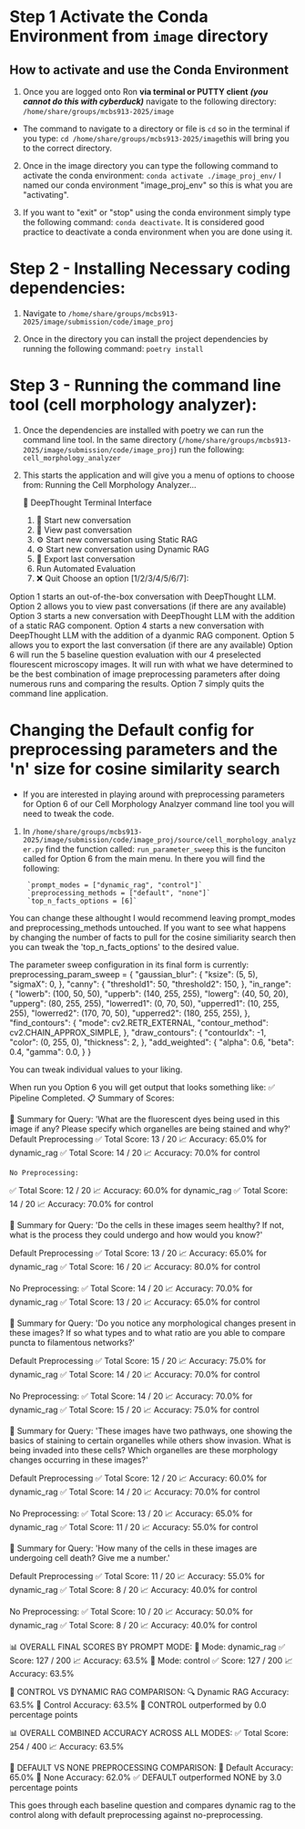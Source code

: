 # Step 1 Activate the Conda Environment from `image` directory

## How to activate and use the Conda Environment
1) Once you are logged onto Ron **via terminal or PUTTY client** ***(you cannot do this with cyberduck)*** navigate to the following directory: `/home/share/groups/mcbs913-2025/image`
- The command to navigate to a directory or file is `cd` so in the terminal if you type: `cd /home/share/groups/mcbs913-2025/image`this will bring you to the correct directory.

2) Once in the image directory you can type the following command to activate the conda environment: `conda activate ./image_proj_env/` I named our conda environment "image_proj_env" so this is what you are "activating".

3) If you want to "exit" or "stop" using the conda environment simply type the following command: `conda deactivate`. It is considered good practice to deactivate a conda environment when you are done using it.


# Step 2 - Installing Necessary coding dependencies:

1) Navigate to `/home/share/groups/mcbs913-2025/image/submission/code/image_proj`

2) Once in the directory you can install the project dependencies by running the following command: `poetry install`

# Step 3 - Running the command line tool (cell morphology analyzer):

1) Once the dependencies are installed with poetry we can run the command line tool. In the same directory (`/home/share/groups/mcbs913-2025/image/submission/code/image_proj`) run the following:
`cell_morphology_analyzer`

2) This starts the application and will give you a menu of options to choose from:
Running the Cell Morphology Analyzer...

    🔷 DeepThought Terminal Interface
    1. 💬 Start new conversation
    2. 📖 View past conversation
    3. ⚙️ Start new conversation using Static RAG
    4. ⚙️ Start new conversation using Dynamic RAG
    5. 📝 Export last conversation
    6. Run Automated Evaluation
    7. ❌ Quit
    Choose an option [1/2/3/4/5/6/7]: 

Option 1 starts an out-of-the-box conversation with DeepThought LLM.
Option 2 allows you to view past conversations (if there are any available)
Option 3 starts a new conversation with DeepThought LLM with the addition of a static RAG component.
Option 4 starts a new conversation with DeepThought LLM with the addition of a dyanmic RAG component.
Option 5 allows you to export the last conversation (if there are any available)
Option 6 will run the 5 baseline question evaluation with our 4 preselected flourescent microscopy images. It will run with what we have determined to be the best combination of image preprocessing parameters after doing numerous runs and comparing the results.
Option 7 simply quits the command line application.



# Changing the Default config for preprocessing parameters and the 'n' size for cosine similarity search

- If you are interested in playing around with preprocessing parameters for Option 6 of our Cell Morphology Analzyer command line tool you will need to tweak the code.

1) In `/home/share/groups/mcbs913-2025/image/submission/code/image_proj/source/cell_morphology_analyzer.py` find the function called: `run_parameter_sweep` this is the funciton called for Option 6 from the main menu. In there you will find the following:

        `prompt_modes = ["dynamic_rag", "control"]`
        `preprocessing_methods = ["default", "none"]`
        `top_n_facts_options = [6]`

You can change these althought I would recommend leaving prompt_modes and preprocessing_methods untouched. If you want to see what happens by changing the number of facts to pull for the cosine similiarity search then you can tweak the 'top_n_facts_options' to the desired value.

The parameter sweep configuration in its final form is currently:
preprocessing_param_sweep = {
            "gaussian_blur": {
                "ksize": (5, 5),
                "sigmaX": 0,
            },
            "canny": {
                "threshold1": 50,
                "threshold2": 150,
            },
            "in_range": {
                "lowerb": (100, 50, 50),
                "upperb": (140, 255, 255),
                "lowerg": (40, 50, 20),
                "upperg": (80, 255, 255),
                "lowerred1": (0, 70, 50),
                "upperred1": (10, 255, 255),
                "lowerred2": (170, 70, 50),
                "upperred2": (180, 255, 255),
            },
            "find_contours": {
                "mode": cv2.RETR_EXTERNAL,
                "contour_method": cv2.CHAIN_APPROX_SIMPLE,
            },
            "draw_contours": {
                "contourIdx": -1,
                "color": (0, 255, 0),
                "thickness": 2,
            },
            "add_weighted": {
                "alpha": 0.6,
                "beta": 0.4,
                "gamma": 0.0,
            }
        }


You can tweak individual values to your liking.


When run you Option 6 you will get output that looks something like:
✅ Pipeline Completed.
📋 Summary of Scores:
 
🧪 Summary for Query: 'What are the fluorescent dyes being used in this image if any? Please specify which organelles are being stained and why?'
    Default Preprocessing
   ✅ Total Score: 13 / 20
   📈 Accuracy: 65.0% for dynamic_rag
   ✅ Total Score: 14 / 20
   📈 Accuracy: 70.0% for control
 
    No Preprocessing:
   ✅ Total Score: 12 / 20
   📈 Accuracy: 60.0% for dynamic_rag
   ✅ Total Score: 14 / 20
   📈 Accuracy: 70.0% for control
 
🧪 Summary for Query: 'Do the cells in these images seem healthy? If not, what is the process they could undergo and how would you know?'
 
Default Preprocessing
   ✅ Total Score: 13 / 20
   📈 Accuracy: 65.0% for dynamic_rag
   ✅ Total Score: 16 / 20
   📈 Accuracy: 80.0% for control
 
No Preprocessing:
   ✅ Total Score: 14 / 20
   📈 Accuracy: 70.0% for dynamic_rag
   ✅ Total Score: 13 / 20
   📈 Accuracy: 65.0% for control
 
🧪 Summary for Query: 'Do you notice any morphological changes present in these images? If so what types and to what ratio are you able to compare puncta to filamentous networks?'
 
Default Preprocessing
   ✅ Total Score: 15 / 20
   📈 Accuracy: 75.0% for dynamic_rag
   ✅ Total Score: 14 / 20
   📈 Accuracy: 70.0% for control
 
No Preprocessing:
   ✅ Total Score: 14 / 20
   📈 Accuracy: 70.0% for dynamic_rag
   ✅ Total Score: 15 / 20
   📈 Accuracy: 75.0% for control
 
🧪 Summary for Query: 'These images have two pathways, one showing the basics of staining to certain organelles while others show invasion. What is being invaded into these cells? Which organelles are these morphology changes occurring in these images?'
 
Default Preprocessing
   ✅ Total Score: 12 / 20
   📈 Accuracy: 60.0% for dynamic_rag
   ✅ Total Score: 14 / 20
   📈 Accuracy: 70.0% for control
 
No Preprocessing:
   ✅ Total Score: 13 / 20
   📈 Accuracy: 65.0% for dynamic_rag
   ✅ Total Score: 11 / 20
   📈 Accuracy: 55.0% for control
 
🧪 Summary for Query: 'How many of the cells in these images are undergoing cell death? Give me a number.'
 
Default Preprocessing
   ✅ Total Score: 11 / 20
   📈 Accuracy: 55.0% for dynamic_rag
   ✅ Total Score: 8 / 20
   📈 Accuracy: 40.0% for control
 
No Preprocessing:
   ✅ Total Score: 10 / 20
   📈 Accuracy: 50.0% for dynamic_rag
   ✅ Total Score: 8 / 20
   📈 Accuracy: 40.0% for control
 
📊 OVERALL FINAL SCORES BY PROMPT MODE:
   🧠 Mode: dynamic_rag
      ✅ Score: 127 / 200
      📈 Accuracy: 63.5%
   🧠 Mode: control
      ✅ Score: 127 / 200
      📈 Accuracy: 63.5%
 
🏁 CONTROL VS DYNAMIC RAG COMPARISON:
   🔍 Dynamic RAG Accuracy: 63.5%
   🧪 Control Accuracy:     63.5%
   🎯 CONTROL outperformed by 0.0 percentage points
 
📊 OVERALL COMBINED ACCURACY ACROSS ALL MODES:
   ✅ Total Score: 254 / 400
   📈 Accuracy: 63.5%
 
🧪 DEFAULT VS NONE PREPROCESSING COMPARISON:
   🧪 Default Accuracy: 65.0%
   🧪 None Accuracy:    62.0%
   ✅ DEFAULT outperformed NONE by 3.0 percentage points


This goes through each baseline question and compares dynamic rag to the control along with default preprocessing against no-preprocessing.